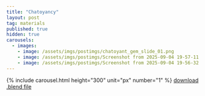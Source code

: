 ```yaml
---
title: "Chatoyancy"
layout: post
tag: materials
published: true
hidden: true
carousels:
  - images: 
    - image: /assets/imgs/postimgs/chatoyant_gem_slide_01.png
    - image: /assets/imgs/postimgs/Screenshot from 2025-09-04 19-57-11.png
    - image: /assets/imgs/postimgs/Screenshot from 2025-09-04 19-56-32.png
---
```


{% include carousel.html height="300" unit="px" number="1" %}
[download .blend file](/assets/downloadable_assets/chatoyant_gem_shader.blend)
